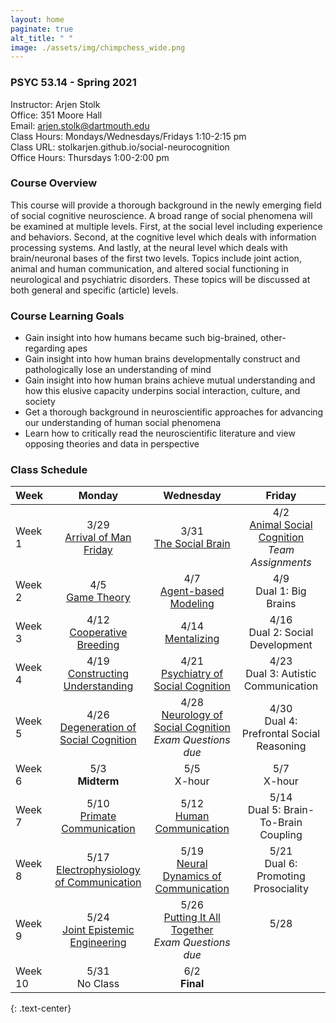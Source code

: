 ```yaml
---
layout: home
paginate: true
alt_title: " "
image: ./assets/img/chimpchess_wide.png
---
```


### PSYC 53.14 - Spring 2021
Instructor: Arjen Stolk  
Office: 351 Moore Hall  
Email: arjen.stolk@dartmouth.edu  
Class Hours: Mondays/Wednesdays/Fridays 1:10-2:15 pm  
Class URL: stolkarjen.github.io/social-neurocognition  
Office Hours: Thursdays 1:00-2:00 pm

### Course Overview
This course will provide a thorough background in the newly emerging field of social cognitive neuroscience. A broad range of social phenomena will be examined at multiple levels. First, at the social level including experience and behaviors. Second, at the cognitive level which deals with information processing systems. And lastly, at the neural level which deals with brain/neuronal bases of the first two levels. Topics include joint action, animal and human communication, and altered social functioning in neurological and psychiatric disorders. These topics will be discussed at both general and specific (article) levels.

### Course Learning Goals
-	Gain insight into how humans became such big-brained, other-regarding apes
-	Gain insight into how human brains developmentally construct and pathologically lose an understanding of mind
-	Gain insight into how human brains achieve mutual understanding and how this elusive capacity underpins social interaction, culture, and society
-	Get a thorough background in neuroscientific approaches for advancing our understanding of human social phenomena  
-	Learn how to critically read the neuroscientific literature and view opposing theories and data in perspective

### Class Schedule

| Week         |     Monday     |   Wednesday   |     Friday    |
| :---         |     :---:      |     :---:     |     :---:     |
| Week 1       | 3/29 <br /> [Arrival of Man Friday](./book/L01-ManFriday.md) | 3/31 <br /> [The Social Brain](./book/L02-SocialBrain.md) | 4/2 <br /> [Animal Social Cognition](./book/L03-AnimalSocialCognition.md) <br /> *Team Assignments* |
| Week 2       | 4/5 <br /> [Game Theory](./book/L04-GameTheory.md) | 4/7 <br /> [Agent-based Modeling](./book/L05-AgentBasedModeling.md) | 4/9 <br /> Dual 1: Big Brains |
| Week 3       | 4/12 <br /> [Cooperative Breeding](./book/L06-CooperativeBreeding.md) | 4/14 <br /> [Mentalizing](./book/L07-Mentalizing.md) | 4/16 <br /> Dual 2: Social Development |
| Week 4       | 4/19 <br /> [Constructing Understanding](./book/L08-ConstructingUnderstanding.md) | 4/21 <br /> [Psychiatry of Social Cognition](./book/L09-PsychiatrySocialCognition.md) | 4/23 <br /> Dual 3: Autistic Communication |
| Week 5       | 4/26 <br /> [Degeneration of Social Cognition](./book/L10-DegenerationSocialCognition.md) | 4/28 <br /> [Neurology of Social Cognition](./book/L11-NeurologySocialCognition.md) <br /> *Exam Questions due* | 4/30 <br /> Dual 4: Prefrontal Social Reasoning |
| Week 6       | 5/3 <br /> **Midterm** | 5/5 <br /> X-hour | 5/7 <br /> X-hour |
| Week 7       | 5/10 <br /> [Primate Communication](./book/L12-PrimateCommunication.md) | 5/12 <br /> [Human Communication](./book/L13-HumanCommunication.md) | 5/14 <br /> Dual 5: Brain-To-Brain Coupling |
| Week 8       | 5/17 <br /> [Electrophysiology of Communication](./book/L14-ElectrophysiologyCommunication.md) | 5/19 <br /> [Neural Dynamics of Communication](./book/L15-NeuralDynamicsCommunication.md) | 5/21 <br /> Dual 6: Promoting Prosociality |
| Week 9       | 5/24 <br /> [Joint Epistemic Engineering](./book/L16-JointEpistemicEngineering.md) | 5/26 <br /> [Putting It All Together](./book/L17-PuttingItAllTogether.md) <br /> *Exam Questions due* | 5/28 <br /> <br /> |
| Week 10      | 5/31 <br /> No Class | 6/2 <br /> **Final** | |

{: .text-center}
